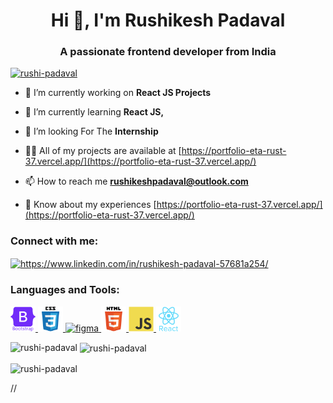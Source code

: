 <h1 align="center">Hi 👋, I'm Rushikesh Padaval</h1>
<h3 align="center">A passionate frontend developer from India</h3>

<p align="left"> <a href="https://github.com/ryo-ma/github-profile-trophy"><img src="https://github-profile-trophy.vercel.app/?username=rushi-padaval" alt="rushi-padaval" /></a> </p>

- 🔭 I’m currently working on **React JS Projects**

- 🌱 I’m currently learning **React JS,**

- 👯 I’m looking For The **Internship**

- 👨‍💻 All of my projects are available at [https://portfolio-eta-rust-37.vercel.app/](https://portfolio-eta-rust-37.vercel.app/)

- 📫 How to reach me **rushikeshpadaval@outlook.com**

- 📄 Know about my experiences [https://portfolio-eta-rust-37.vercel.app/](https://portfolio-eta-rust-37.vercel.app/)

<h3 align="left">Connect with me:</h3>
<p align="left">
<a href="https://linkedin.com/in/https://www.linkedin.com/in/rushikesh-padaval-57681a254/" target="blank"><img align="center" src="https://raw.githubusercontent.com/rahuldkjain/github-profile-readme-generator/master/src/images/icons/Social/linked-in-alt.svg" alt="https://www.linkedin.com/in/rushikesh-padaval-57681a254/" height="30" width="40" /></a>
</p>

<h3 align="left">Languages and Tools:</h3>
<p align="left"> <a href="https://getbootstrap.com" target="_blank" rel="noreferrer"> <img src="https://raw.githubusercontent.com/devicons/devicon/master/icons/bootstrap/bootstrap-plain-wordmark.svg" alt="bootstrap" width="40" height="40"/> </a> <a href="https://www.w3schools.com/css/" target="_blank" rel="noreferrer"> <img src="https://raw.githubusercontent.com/devicons/devicon/master/icons/css3/css3-original-wordmark.svg" alt="css3" width="40" height="40"/> </a> <a href="https://www.figma.com/" target="_blank" rel="noreferrer"> <img src="https://www.vectorlogo.zone/logos/figma/figma-icon.svg" alt="figma" width="40" height="40"/> </a> <a href="https://www.w3.org/html/" target="_blank" rel="noreferrer"> <img src="https://raw.githubusercontent.com/devicons/devicon/master/icons/html5/html5-original-wordmark.svg" alt="html5" width="40" height="40"/> </a> <a href="https://developer.mozilla.org/en-US/docs/Web/JavaScript" target="_blank" rel="noreferrer"> <img src="https://raw.githubusercontent.com/devicons/devicon/master/icons/javascript/javascript-original.svg" alt="javascript" width="40" height="40"/> </a> <a href="https://reactjs.org/" target="_blank" rel="noreferrer"> <img src="https://raw.githubusercontent.com/devicons/devicon/master/icons/react/react-original-wordmark.svg" alt="react" width="40" height="40"/> </a> </p>

<p><img align="left" src="https://github-readme-stats.vercel.app/api/top-langs?username=rushi-padaval&show_icons=true&locale=en&layout=compact" alt="rushi-padaval" /></p>

<p>&nbsp;<img align="center" src="https://github-readme-stats.vercel.app/api?username=rushi-padaval&show_icons=true&locale=en" alt="rushi-padaval" /></p>

<p><img align="center" src="https://github-readme-streak-stats.herokuapp.com/?user=rushi-padaval&" alt="rushi-padaval" /></p>

//
